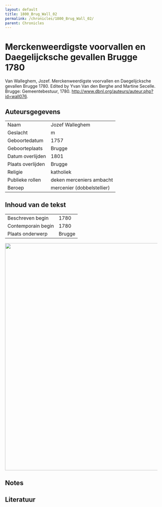 ```yaml
---
layout: default
title: 1800_Brug_Wall_02
permalink: /chronicles/1800_Brug_Wall_02/
parent: Chronicles
--- 
```



# Merckenweerdigste voorvallen en Daegelijcksche gevallen Brugge 1780 

Van Walleghem, Jozef. Merckenweerdigste voorvallen en Daegelijcksche gevallen Brugge 1780. Edited by Yvan Van den Berghe and Martine Secelle. Brugge: Gemeentebestuur, 1780. http://www.dbnl.org/auteurs/auteur.php?id=wall076. 

## Auteursgegevens 

| | | 
| --------------- | --------------- | 
| Naam | Jozef Walleghem | 
| Geslacht | m | 
| Geboortedatum | 1757 | 
| Geboorteplaats | Brugge | 
| Datum overlijden | 1801 | 
| Plaats overlijden | Brugge | 
| Religie | katholiek | 
| Publieke rollen | deken merceniers ambacht | 
| Beroep | mercenier (dobbelstellier) | 

## Inhoud van de tekst 

| | | 
| --------------- | --------------- | 
| Beschreven begin | 1780 | 
| Contemporain begin | 1780 | 
| Plaats onderwerp | Brugge | 

[<img src="..\..\barplots_chronicles\1800_Brug_Wall_02.jpg" width="750"/>](..\..\barplots_chronicles\1800_Brug_Wall_02.jpg) 

## Notes 

## Literatuur 

